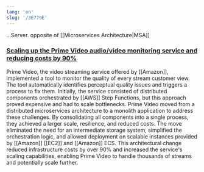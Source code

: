 ```yaml
---
lang: 'en'
slug: '/3E779E'
---
```


...Server. opposite of [[Microservices Architecture|MSA]]

### [Scaling up the Prime Video audio/video monitoring service and reducing costs by 90%](https://www.primevideotech.com/video-streaming/scaling-up-the-prime-video-audio-video-monitoring-service-and-reducing-costs-by-90)

Prime Video, the video streaming service offered by [[Amazon]], implemented a tool to monitor the quality of every stream customer view. The tool automatically identifies perceptual quality issues and triggers a process to fix them. Initially, the service consisted of distributed components orchestrated by [[AWS]] Step Functions, but this approach proved expensive and had to scale bottlenecks. Prime Video moved from a distributed microservices architecture to a monolith application to address these challenges. By consolidating all components into a single process, they achieved a larger scale, resilience, and reduced costs. The move eliminated the need for an intermediate storage system, simplified the orchestration logic, and allowed deployment on scalable instances provided by [[Amazon]] [[EC2]] and [[Amazon]] ECS. This architectural change reduced infrastructure costs by over 90% and increased the service's scaling capabilities, enabling Prime Video to handle thousands of streams and potentially scale further.
